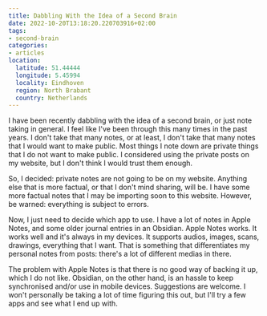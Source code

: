 ```yaml
---
title: Dabbling With the Idea of a Second Brain
date: 2022-10-20T13:18:20.220703916+02:00
tags:
- second-brain
categories:
- articles
location:
  latitude: 51.44444
  longitude: 5.45994
  locality: Eindhoven
  region: North Brabant
  country: Netherlands
---
```


I have been recently dabbling with the idea of a second brain, or just note taking in general. I feel like I've been through this many times in the past years. I don't take that many notes, or at least, I don't take that many notes that I would want to make public. Most things I note down are private things that I do not want to make public. I considered using the private posts on my website, but I don't think I would trust them enough.

So, I decided: private notes are not going to be on my website. Anything else that is more factual, or that I don't mind sharing, will be. I have some more factual notes that I may be importing soon to this website. However, be warned: everything is subject to errors.

Now, I just need to decide which app to use. I have a lot of notes in Apple Notes, and some older journal entries in an Obsidian. Apple Notes works. It works well and it's always in my devices. It supports audios, images, scans, drawings, everything that I want. That is something that differentiates my personal notes from posts: there's a lot of different medias in there.

The problem with Apple Notes is that there is no good way of backing it up, which I do not like. Obsidian, on the other hand, is an hassle to keep synchronised and/or use in mobile devices. Suggestions are welcome. I won't personally be taking a lot of time figuring this out, but I'll try a few apps and see what I end up with.
